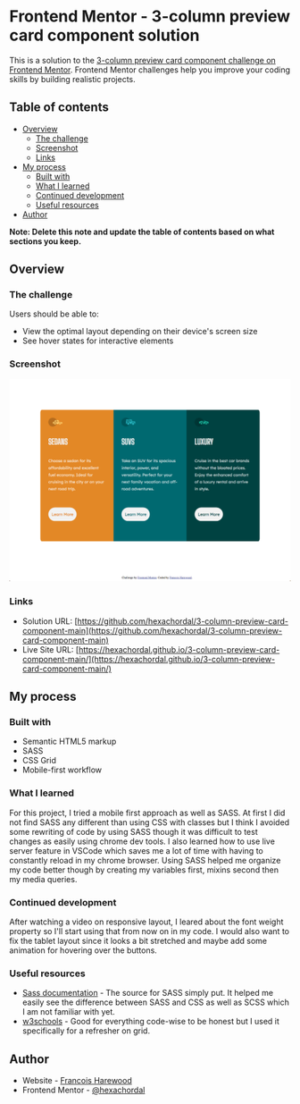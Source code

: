 # Frontend Mentor - 3-column preview card component solution

This is a solution to the [3-column preview card component challenge on Frontend Mentor](https://www.frontendmentor.io/challenges/3column-preview-card-component-pH92eAR2-). Frontend Mentor challenges help you improve your coding skills by building realistic projects. 

## Table of contents

- [Overview](#overview)
  - [The challenge](#the-challenge)
  - [Screenshot](#screenshot)
  - [Links](#links)
- [My process](#my-process)
  - [Built with](#built-with)
  - [What I learned](#what-i-learned)
  - [Continued development](#continued-development)
  - [Useful resources](#useful-resources)
- [Author](#author)


**Note: Delete this note and update the table of contents based on what sections you keep.**

## Overview

### The challenge

Users should be able to:

- View the optimal layout depending on their device's screen size
- See hover states for interactive elements

### Screenshot

![images/screenshotOfThreeColPrevCard.png](images/screenshotOfThreeColPrevCard.png)



### Links

- Solution URL: [https://github.com/hexachordal/3-column-preview-card-component-main](https://github.com/hexachordal/3-column-preview-card-component-main)
- Live Site URL: [https://hexachordal.github.io/3-column-preview-card-component-main/](https://hexachordal.github.io/3-column-preview-card-component-main/)

## My process

### Built with

- Semantic HTML5 markup
- SASS
- CSS Grid
- Mobile-first workflow



### What I learned

For this project, I tried a mobile first approach as well as SASS. At first I did not find SASS any different than using CSS with classes but I think I avoided some rewriting of code by using SASS though it was difficult to test changes as easily using chrome dev tools. I also learned how to use live server feature in VSCode which saves me a lot of time with having to constantly reload in my chrome browser. Using SASS helped me organize my code better though by creating my variables first, mixins second then my media queries. 



### Continued development

After watching a video on responsive layout, I leared about the font weight property so I'll start using that from now on in my code. I would also want to fix the tablet layout since it looks a bit stretched and maybe add some animation for hovering over the buttons.



### Useful resources

- [Sass documentation](https://sass-lang.com/documentation) - The source for SASS simply put. It helped me easily see the difference between SASS and CSS as well as SCSS which I am not familiar with yet.
- [w3schools](https://www.w3schools.com/css/css_grid.asp) - Good for everything code-wise to be honest but I used it specifically for a refresher on grid.



## Author

- Website - [Francois Harewood](https://github.com/hexachordal)
- Frontend Mentor - [@hexachordal](https://www.frontendmentor.io/profile/hexachordal)




